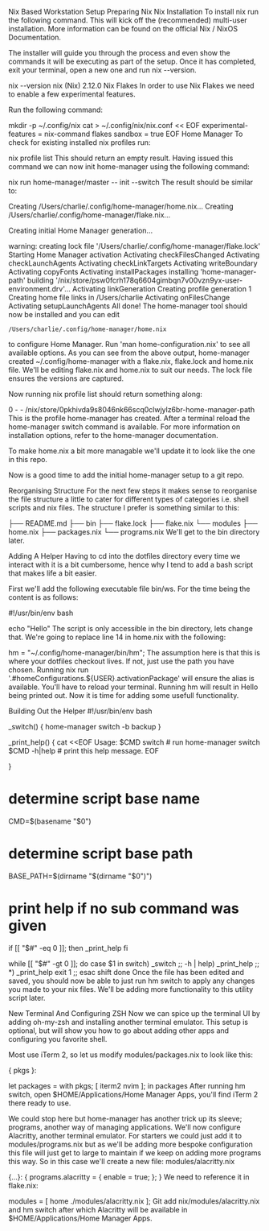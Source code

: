 Nix Based Workstation Setup
Preparing Nix
Nix Installation
To install nix run the following command. This will kick off the (recommended) multi-user installation. More information can be found on the official Nix / NixOS Documentation.

The installer will guide you through the process and even show the commands it will be executing as part of the setup. Once it has completed, exit your terminal, open a new one and run nix --version.

nix --version
nix (Nix) 2.12.0
Nix Flakes
In order to use Nix Flakes we need to enable a few experimental features.

Run the following command:

mkdir -p ~/.config/nix
cat > ~/.config/nix/nix.conf << EOF
experimental-features = nix-command flakes
sandbox = true
EOF
Home Manager
To check for existing installed nix profiles run:

nix profile list
This should return an empty result. Having issued this command we can now init home-manager using the following command:

nix run home-manager/master -- init --switch
The result should be similar to:

Creating /Users/charlie/.config/home-manager/home.nix...
Creating /Users/charlie/.config/home-manager/flake.nix...

Creating initial Home Manager generation...

warning: creating lock file '/Users/charlie/.config/home-manager/flake.lock'
Starting Home Manager activation
Activating checkFilesChanged
Activating checkLaunchAgents
Activating checkLinkTargets
Activating writeBoundary
Activating copyFonts
Activating installPackages
installing 'home-manager-path'
building '/nix/store/psw0fcrh178q6604gimbqn7v00vzn9yx-user-environment.drv'...
Activating linkGeneration
Creating profile generation 1
Creating home file links in /Users/charlie
Activating onFilesChange
Activating setupLaunchAgents
All done! The home-manager tool should now be installed and you can edit

    /Users/charlie/.config/home-manager/home.nix

to configure Home Manager. Run 'man home-configuration.nix' to
see all available options.
As you can see from the above output, home-manager created ~/.config/home-manager with a flake.nix, flake.lock and home.nix file. We'll be editing flake.nix and home.nix to suit our needs. The lock file ensures the versions are captured.

Now running nix profile list should return something along:

0 - - /nix/store/0pkhivda9s8046nk66scq0clwjylz6br-home-manager-path
This is the profile home-manager has created. After a terminal reload the home-manager switch command is available. For more information on installation options, refer to the home-manager documentation.

To make home.nix a bit more managable we'll update it to look like the one in this repo.

Now is a good time to add the initial home-manager setup to a git repo.

Reorganising Structure
For the next few steps it makes sense to reorganise the file structure a little to cater for different types of categories i.e. shell scripts and nix files. The structure I prefer is something similar to this:

├── README.md
├── bin
├── flake.lock
├── flake.nix
└── modules
    ├── home.nix
    ├── packages.nix
    └── programs.nix
We'll get to the bin directory later.

Adding A Helper
Having to cd into the dotfiles directory every time we interact with it is a bit cumbersome, hence why I tend to add a bash script that makes life a bit easier.

First we'll add the following executable file bin/ws. For the time being the content is as follows:

#!/usr/bin/env bash

echo "Hello"
The script is only accessible in the bin directory, lets change that. We're going to replace line 14 in home.nix with the following:

hm = "~/.config/home-manager/bin/hm";
The assumption here is that this is where your dotfiles checkout lives. If not, just use the path you have chosen. Running nix run '.#homeConfigurations.${USER}.activationPackage' will ensure the alias is available. You'll have to reload your terminal. Running hm will result in Hello being printed out. Now it is time for adding some usefull functionality.

Building Out the Helper
#!/usr/bin/env bash

_switch() {
    home-manager switch -b backup
}

_print_help() {
	cat <<EOF
Usage: $CMD switch        # run home-manager switch
       $CMD -h|help       # print this help message.
EOF

}

# determine script base name
CMD=$(basename "$0")

# determine script base path
BASE_PATH=$(dirname "$(dirname "$0")")

# print help if no sub command was given
if [[ "$#" -eq 0 ]]; then
	_print_help
fi

while [[ "$#" -gt 0 ]]; do
	case $1 in
	switch) _switch ;;
	-h | help) _print_help ;;
	*)
		_print_help
		exit 1
		;;
	esac
	shift
done
Once the file has been edited and saved, you should now be able to just run hm switch to apply any changes you made to your nix files. We'll be adding more functionality to this utility script later.

New Terminal And Configuring ZSH
Now we can spice up the terminal UI by adding oh-my-zsh and installing another terminal emulator. This setup is optional, but will show you how to go about adding other apps and configuring you favorite shell.

Most use iTerm 2, so let us modify modules/packages.nix to look like this:

{ pkgs }:

let
  packages = with pkgs; [
    iterm2
    nvim
  ];
in packages
After running hm switch, open $HOME/Applications/Home Manager Apps, you'll find iTerm 2 there ready to use.

We could stop here but home-manager has another trick up its sleeve; programs, another way of managing applications. We'll now configure Alacritty, another terminal emulator. For starters we could just add it to modules/programs.nix but as we'll be adding more bespoke configuration this file will just get to large to maintain if we keep on adding more programs this way. So in this case we'll create a new file: modules/alacritty.nix

{...}:
{
  programs.alacritty = {
    enable = true;
  };
}
We need to reference it in flake.nix:

modules = [
  home
  ./modules/alacritty.nix
];
Git add nix/modules/alacritty.nix and hm switch after which Alacritty will be available in $HOME/Applications/Home Manager Apps.
